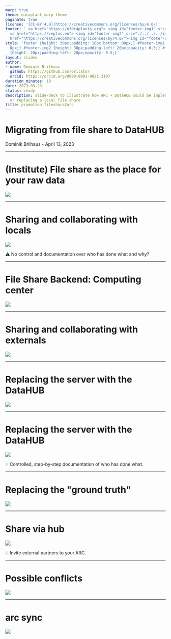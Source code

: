 ```yaml
---
marp: true
theme: dataplant_marp-theme
paginate: true
license: '[CC-BY 4.0](https://creativecommons.org/licenses/by/4.0/)'
footer: ' <a href="https://nfdi4plants.org"> <img id="footer-img1" src="./../../../img/logos/DataPLANT/DataPLANT_logo_square_bg_transparent.svg"></a>
  <a href="https://ceplas.eu"> <img id="footer-img2" src="./../../../img/logos/CEPLAS/CEPLAS_Icon.jpeg"></a><a
  href="https://creativecommons.org/licenses/by/4.0/"><img id="footer-img3" src="./../../../img/logos/CreativeCommons/by.svg"></a> '
style: 'footer {height: 30px;padding: 10px;bottom: 00px;} #footer-img1 {height: 30px;padding-left:
  0px;} #footer-img2 {height: 30px;padding-left: 20px;opacity: 0.5;} #footer-img3
  {height: 20px;padding-left: 20px;opacity: 0.5;}'
layout: slides
author:
- name: Dominik Brilhaus
  github: https://github.com/brilator
  orcid: https://orcid.org/0000-0001-9021-3197
duration_minutes: 10
date: 2023-03-29
status: ready
description: slide-deck to illustrate how ARC + DataHUB could be implemented parallel
  or replacing a local file share
title: promotion_fileshare2arc
---
```


# Migrating from file share to DataHUB

Dominik Brilhaus - April 13, 2023

---

# (Institute) File share as the place for your raw data

![](images/DataExchange-StatusQuo-002-measure.drawio.svg)

---

# Sharing and collaborating with locals

![](images/DataExchange-StatusQuo-003-analyze.drawio.svg)

:warning: No control and documentation over who has done what and why?

---

# File Share Backend: Computing center

![](images/DataExchange-StatusQuo-004-backend.drawio.svg)

---

# Sharing and collaborating with externals

![](images/DataExchange-StatusQuo-005-Share.drawio.svg)

---

# Replacing the server with the DataHUB

![](images/DataExchange-viaHub-001-ARC.drawio.svg)

---

# Replacing the server with the DataHUB

![](images/DataExchange-viaHub-001-ARC-sync.drawio.svg)

:bulb: Controlled, step-by-step documentation of who has done what.

---

# Replacing the "ground truth"

![](images/DataExchange-viaHub-002-backend.drawio.svg)

---

# Share via hub

![](images/DataExchange-viaHub-003-Share.drawio.svg)

:bulb: Invite external partners to your ARC. 

---

# Possible conflicts

![](images/DataExchange-viaHub-004-mergeConflicts.drawio.svg)

---

# arc sync

![](images/DataExchange-viaHub-005-config.drawio.svg)
